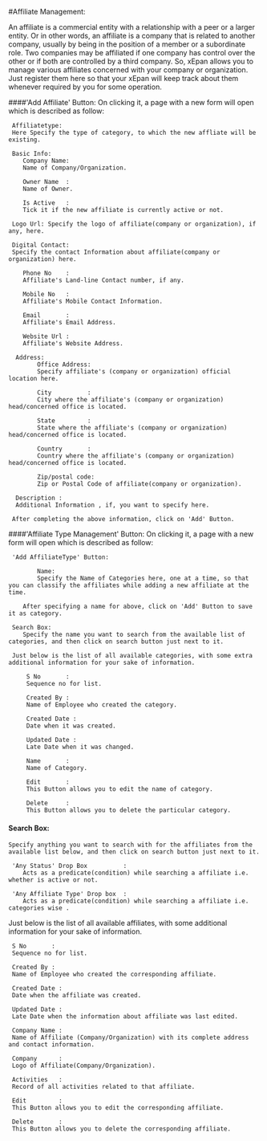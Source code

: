 #Affiliate Management:

An affiliate is a commercial entity with a relationship with a peer or a larger entity. Or in other words, an affiliate is a company that is related to another company, usually by being in the position of a member or a subordinate role. Two companies may be affiliated if one company has control over the other or if both are controlled by a third company. So, xEpan allows you to manage various affiliates concerned with your company or organization. Just register them here so that your xEpan will keep track about them whenever required by you for some operation.



####'Add Affiliate' Button:
 On clicking it, a page with a new form will open which is described as follow:
	 
	 Affiliatetype: 
	 Here Specify the type of category, to which the new affliate will be existing.
	 
	 Basic Info:
		Company Name: 
		Name of Company/Organization.
		
		Owner Name	: 
		Name of Owner.
		
		Is Active	: 
		Tick it if the new affiliate is currently active or not.
		
	 Logo Url: Specify the logo of affiliate(company or organization), if any, here.
	 
	 Digital Contact: 
	 Specify the contact Information about affiliate(company or organization) here.
	
		Phone No	: 
		Affiliate's Land-line Contact number, if any.
		
		Mobile No   : 
		Affiliate's Mobile Contact Information.
		
		Email		: 
		Affiliate's Email Address.
		
		Website Url : 
		Affiliate's Website Address.
		 
	  Address:
			Office Address: 
			Specify affiliate's (company or organization) official location here.
			
			City		  : 
			City where the affiliate's (company or organization) head/concerned office is located.
			
			State		  : 
			State where the affiliate's (company or organization) head/concerned office is located.
			
			Country		  : 
			Country where the affiliate's (company or organization) head/concerned office is located.
			
			Zip/postal code: 
			Zip or Postal Code of affiliate(company or organization).
		
	  Description : 
	  Additional Information , if, you want to specify here.
	  
	 After completing the above information, click on 'Add' Button.
 
 
 
####'Affiliate Type Management' Button:
 On clicking it, a page with a new form will open which is described as follow:

	 'Add AffiliateType' Button:
		
			Name: 
			Specify the Name of Categories here, one at a time, so that you can classify the affiliates while adding a new affiliate at the time.
			
		After specifying a name for above, click on 'Add' Button to save it as category.

	 Search Box:
		Specify the name you want to search from the available list of categories, and then click on search button just next to it.
		
	 Just below is the list of all available categories, with some extra additional information for your sake of information.

		 S No		: 
		 Sequence no for list.
		 
		 Created By : 
		 Name of Employee who created the category.
		 
		 Created Date : 
		 Date when it was created.
		 
		 Updated Date : 
		 Late Date when it was changed.
		 
		 Name		: 
		 Name of Category.
		 
		 Edit		: 
		 This Button allows you to edit the name of category.
		 
		 Delete 	: 
		 This Button allows you to delete the particular category.
 


#### Search Box:
	Specify anything you want to search with for the affiliates from the available list below, and then click on search button just next to it.
	 
	 'Any Status' Drop Box			:
		Acts as a predicate(condition) while searching a affiliate i.e. whether is active or not.

	 'Any Affiliate Type' Drop box  :
		Acts as a predicate(condition) while searching a affiliate i.e. categories wise .
	
	

Just below is the list of all available affiliates, with some additional information for your sake of information.

	 S No		: 
	 Sequence no for list.

	 Created By : 
	 Name of Employee who created the corresponding affiliate.

	 Created Date : 
	 Date when the affiliate was created.

	 Updated Date : 
	 Late Date when the information about affiliate was last edited.

	 Company Name : 
	 Name of Affiliate (Company/Organization) with its complete address and contact information.

	 Company 	  : 
	 Logo of Affiliate(Company/Organization).

	 Activities   : 
	 Record of all activities related to that affiliate.

	 Edit		  : 
	 This Button allows you to edit the corresponding affiliate.

	 Delete 	  : 
	 This Button allows you to delete the corresponding affiliate.